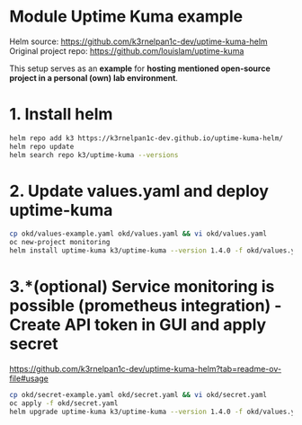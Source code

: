 # Module Uptime Kuma example
Helm source: https://github.com/k3rnelpan1c-dev/uptime-kuma-helm  
Original project repo: https://github.com/louislam/uptime-kuma

This setup serves as an **example** for **hosting mentioned open-source project in a personal (own) lab environment**.

# 1. Install helm
```sh
helm repo add k3 https://k3rnelpan1c-dev.github.io/uptime-kuma-helm/
helm repo update
helm search repo k3/uptime-kuma --versions
```

# 2. Update values.yaml and deploy uptime-kuma
```sh
cp okd/values-example.yaml okd/values.yaml && vi okd/values.yaml
oc new-project monitoring
helm install uptime-kuma k3/uptime-kuma --version 1.4.0 -f okd/values.yaml
```

# 3.*(optional) Service monitoring is possible (prometheus integration) - Create API token in GUI and apply secret
https://github.com/k3rnelpan1c-dev/uptime-kuma-helm?tab=readme-ov-file#usage
```sh
cp okd/secret-example.yaml okd/secret.yaml && vi okd/secret.yaml
oc apply -f okd/secret.yaml
helm upgrade uptime-kuma k3/uptime-kuma --version 1.4.0 -f okd/values.yaml
```
